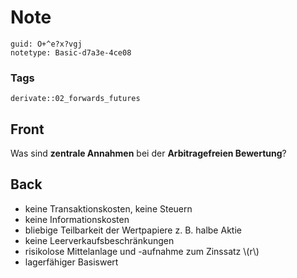 # Note
```
guid: O+^e?x?vgj
notetype: Basic-d7a3e-4ce08
```

### Tags
```
derivate::02_forwards_futures
```

## Front
Was sind <b>zentrale Annahmen</b> bei der <b>Arbitragefreien
Bewertung</b>?

## Back
<div>
  <div>
    <ul>
      <li>keine Transaktionskosten, keine Steuern
      <li>keine Informationskosten
      <li>bliebige Teilbarkeit der Wertpapiere z. B. halbe Aktie
      <li>keine Leerverkaufsbeschränkungen
      <li>risikolose Mittelanlage und -aufnahme zum Zinssatz \(r\)
      <li>lagerfähiger Basiswert
    </ul>
  </div>
</div>
